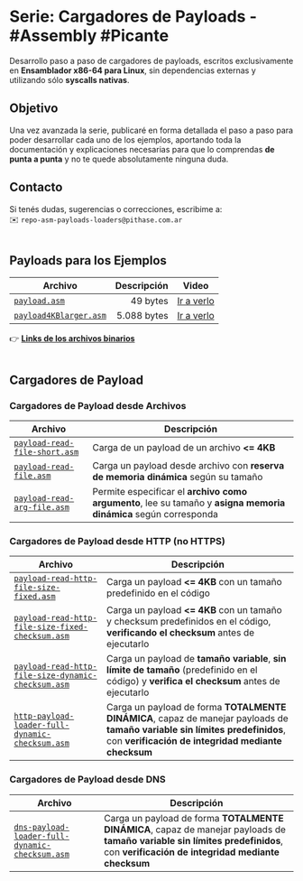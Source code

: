 # Serie: Cargadores de Payloads - #Assembly #Picante

Desarrollo paso a paso de cargadores de payloads, escritos exclusivamente en **Ensamblador x86-64 para Linux**, sin dependencias externas y utilizando sólo **syscalls nativas**.

## Objetivo  

Una vez avanzada la serie, publicaré en forma detallada el paso a paso para poder desarrollar cada uno de los ejemplos, aportando toda la documentación y explicaciones necesarias para que lo comprendas **de punta a punta** y no te quede absolutamente ninguna duda.

## Contacto  

Si tenés dudas, sugerencias o correcciones, escribime a:  
✉️ `repo-asm-payloads-loaders@pithase.com.ar`  
⠀

## Payloads para los Ejemplos  

| Archivo | Descripción | Video |
|---------|------------:|-------|
| [`payload.asm`](https://github.com/Pithase/asm-payloads-loaders/blob/main/payload.asm) | 49 bytes | <a href="https://www.youtube.com/watch?v=WlPRBZxzqQ8" target="_blank">Ir a verlo</a> |
| [`payload4KBlarger.asm`](https://github.com/Pithase/asm-payloads-loaders/blob/main/payload4KBlarger.asm) | 5.088 bytes | <a href="https://www.youtube.com/watch?v=J9Zz03EN7mc" target="_blank">Ir a verlo</a> |

👉 **[Links de los archivos binarios](https://github.com/Pithase/asm-payloads-loaders/tree/main/bin)**  
⠀

## Cargadores de Payload  

### Cargadores de Payload desde Archivos  

| Archivo | Descripción |
|---------|-------------|
| [`payload-read-file-short.asm`](https://github.com/Pithase/asm-payloads-loaders/blob/main/payload-read-file-short.asm) | Carga de un payload de un archivo **<= 4KB** |
| [`payload-read-file.asm`](https://github.com/Pithase/asm-payloads-loaders/blob/main/payload-read-file.asm) | Carga un payload desde archivo con **reserva de memoria dinámica** según su tamaño |
| [`payload-read-arg-file.asm`](https://github.com/Pithase/asm-payloads-loaders/blob/main/payload-read-arg-file.asm) | Permite especificar el **archivo como argumento**, lee su tamaño y **asigna memoria dinámica** según corresponda |

### Cargadores de Payload desde HTTP (no HTTPS)  

| Archivo | Descripción |
|---------|-------------|
| [`payload-read-http-file-size-fixed.asm`](https://github.com/Pithase/asm-payloads-loaders/blob/main/payload-read-http-file-size-fixed.asm) | Carga un payload **<= 4KB** con un tamaño predefinido en el código |
| [`payload-read-http-file-size-fixed-checksum.asm`](https://github.com/Pithase/asm-payloads-loaders/blob/main/payload-read-http-file-size-fixed-checksum.asm) | Carga un payload **<= 4KB** con un tamaño y checksum predefinidos en el código, **verificando el checksum** antes de ejecutarlo |
| [`payload-read-http-file-size-dynamic-checksum.asm`](https://github.com/Pithase/asm-payloads-loaders/blob/main/payload-read-http-file-size-dynamic-checksum.asm) | Carga un payload de **tamaño variable**, **sin límite de tamaño** (predefinido en el código) y **verifica el checksum** antes de ejecutarlo |
| [`http-payload-loader-full-dynamic-checksum.asm`](https://github.com/Pithase/asm-payloads-loaders/blob/main/http-payload-loader-full-dynamic-checksum.asm) | Carga un payload de forma **TOTALMENTE DINÁMICA**, capaz de manejar payloads de **tamaño variable sin límites predefinidos**, con **verificación de integridad mediante checksum** |

### Cargadores de Payload desde DNS  

| Archivo | Descripción |
|---------|-------------|
| [`dns-payload-loader-full-dynamic-checksum.asm`](https://github.com/Pithase/asm-payloads-loaders/blob/main/dns-payload-loader-full-dynamic-checksum.asm) | Carga un payload de forma **TOTALMENTE DINÁMICA**, capaz de manejar payloads de **tamaño variable sin límites predefinidos**, con **verificación de integridad mediante checksum** |
